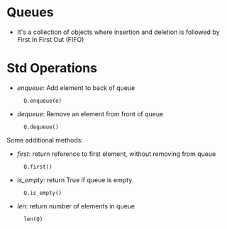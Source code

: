# Queues

- It's a collection of objects where insertion and deletion is followed by First In First Out (FIFO)

# Std Operations

- _enqueue_: Add element to back of queue
  ```
    Q.enqueue(e)
  ```
- _dequeue_: Remove an element from front of queue
  ```
    Q.dequeue()
  ```

Some additional methods:

- _first_: return reference to first element, without removing from queue
  ```
    Q.first()
  ```
- _is_empty_: return True if queue is empty
  ```
    Q.is_empty()
  ```
- _len_: return number of elements in queue
  ```
    len(Q)
  ```
